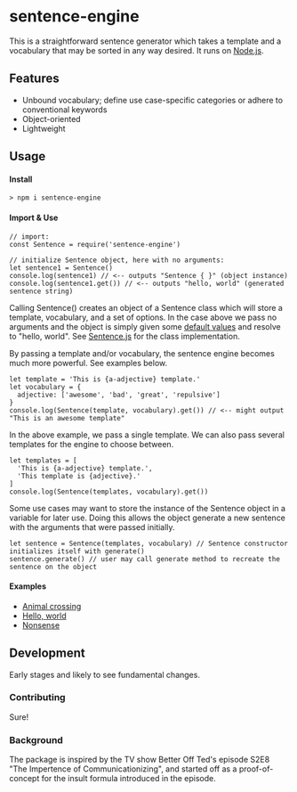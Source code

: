 # sentence-engine
This is a straightforward sentence generator which takes a template and a vocabulary that may be sorted in any way desired. It runs on [Node.js](https://nodejs.org/).

## Features
* Unbound vocabulary; define use case-specific categories or adhere to conventional keywords
* Object-oriented
* Lightweight

## Usage
#### Install
```
> npm i sentence-engine
```
#### Import & Use
```
// import: 
const Sentence = require('sentence-engine')

// initialize Sentence object, here with no arguments:
let sentence1 = Sentence()
console.log(sentence1) // <-- outputs "Sentence { }" (object instance)
console.log(sentence1.get()) // <-- outputs "hello, world" (generated sentence string)
```
Calling Sentence() creates an object of a Sentence class which will store a template, vocabulary, and a set of options. In the case above we pass no arguments and the object is simply given some [default values](./src/defaults.json) and resolve to "hello, world". See [Sentence.js](./src/Sentence.js) for the class implementation. 

By passing a template and/or vocabulary, the sentence engine becomes much more powerful. See examples below. 

```
let template = 'This is {a-adjective} template.'
let vocabulary = {
  adjective: ['awesome', 'bad', 'great', 'repulsive']
}
console.log(Sentence(template, vocabulary).get()) // <-- might output "This is an awesome template"
```
In the above example, we pass a single template. We can also pass several templates for the engine to choose between. 
```
let templates = [
  'This is {a-adjective} template.',
  'This template is {adjective}.'
]
console.log(Sentence(templates, vocabulary).get())
```
Some use cases may want to store the instance of the Sentence object in a variable for later use. Doing this allows the object generate a new sentence with the arguments that were passed initially. 
```
let sentence = Sentence(templates, vocabulary) // Sentence constructor initializes itself with generate()
sentence.generate() // user may call generate method to recreate the sentence on the object
```

#### Examples
* [Animal crossing](./examples/animal-crossing)
* [Hello, world](./examples/hello-world)
* [Nonsense](./examples/nonsense)

## Development
Early stages and likely to see fundamental changes. 

### Contributing
Sure!

### Background
The package is inspired by the TV show Better Off Ted's episode S2E8 "The Impertence of Communicationizing", and started off as a proof-of-concept for the insult formula introduced in the episode. 
